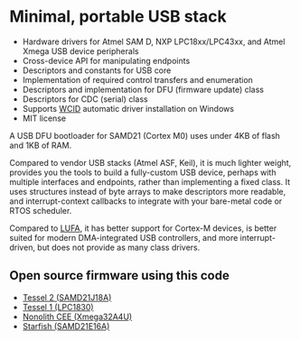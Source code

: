 # Minimal, portable USB stack

 * Hardware drivers for Atmel SAM D, NXP LPC18xx/LPC43xx, and Atmel Xmega USB device peripherals
 * Cross-device API for manipulating endpoints
 * Descriptors and constants for USB core
 * Implementation of required control transfers and enumeration
 * Descriptors and implementation for DFU (firmware update) class
 * Descriptors for CDC (serial) class
 * Supports [WCID](https://github.com/pbatard/libwdi/wiki/WCID-Devices) automatic driver installation on Windows
 * MIT license

A USB DFU bootloader for SAMD21 (Cortex M0) uses under 4KB of flash and 1KB of RAM.

Compared to vendor USB stacks (Atmel ASF, Keil), it is much lighter weight, provides you the tools to build a fully-custom USB device, perhaps with multiple interfaces and endpoints, rather than implementing a fixed class. It uses structures instead of byte arrays to make descriptors more readable, and interrupt-context callbacks to integrate with your bare-metal code or RTOS scheduler.

Compared to [LUFA](http://www.fourwalledcubicle.com/LUFA.php), it has better support for Cortex-M devices, is better suited for modern DMA-integrated USB controllers, and more interrupt-driven, but does not provide as many class drivers.

## Open source firmware using this code

* [Tessel 2 (SAMD21J18A)](https://github.com/tessel/t2-firmware)
* [Tessel 1 (LPC1830)](https://github.com/tessel/t1-firmware)
* [Nonolith CEE (Xmega32A4U)](http://nonolithlabs.com/cee)
* [Starfish (SAMD21E16A)](https://github.com/kevinmehall/starfish)
